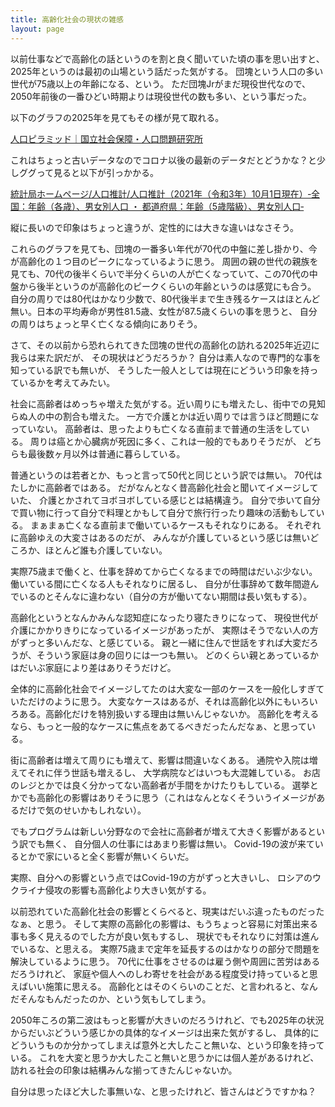 ```yaml
---
title: 高齢化社会の現状の雑感
layout: page
---
```

以前仕事などで高齢化の話というのを割と良く聞いていた頃の事を思い出すと、2025年というのは最初の山場という話だった気がする。
団塊という人口の多い世代が75歳以上の年齢になる、という。
ただ団塊Jrがまだ現役世代なので、2050年前後の一番ひどい時期よりは現役世代の数も多い、という事だった。

以下のグラフの2025年を見てもその様が見て取れる。

[人口ピラミッド｜国立社会保障・人口問題研究所](https://www.ipss.go.jp/site-ad/TopPageData/PopPyramid2017_J.html)

これはちょっと古いデータなのでコロナ以後の最新のデータだとどうかな？と少しググって見ると以下が引っかかる。

[統計局ホームページ/人口推計/人口推計（2021年（令和3年）10月1日現在）‐全国：年齢（各歳）、男女別人口 ・ 都道府県：年齢（5歳階級）、男女別人口‐](https://www.stat.go.jp/data/jinsui/2021np/index.html)

縦に長いので印象はちょっと違うが、定性的には大きな違いはなさそう。

これらのグラフを見ても、団塊の一番多い年代が70代の中盤に差し掛かり、今が高齢化の１つ目のピークになっているように思う。
周囲の親の世代の親族を見ても、70代の後半くらいで半分くらいの人が亡くなっていて、この70代の中盤から後半というのが高齢化のピークくらいの年齢というのは感覚にも合う。
自分の周りでは80代はかなり少数で、80代後半まで生き残るケースはほとんど無い。日本の平均寿命が男性81.5歳、女性が87.5歳くらいの事を思うと、
自分の周りはちょっと早く亡くなる傾向にありそう。

さて、その以前から恐れられてきた団塊の世代の高齢化の訪れる2025年近辺に我らは来た訳だが、
その現状はどうだろうか？
自分は素人なので専門的な事を知っている訳でも無いが、
そうした一般人としては現在にどういう印象を持っているかを考えてみたい。

社会に高齢者はめっちゃ増えた気がする。近い周りにも増えたし、街中での見知らぬ人の中の割合も増えた。
一方で介護とかは近い周りでは言うほど問題になっていない。
高齢者は、思ったよりも亡くなる直前まで普通の生活をしている。
周りは癌とか心臓病が死因に多く、これは一般的でもありそうだが、
どちらも最後数ヶ月以外は普通に暮らしている。

普通というのは若者とか、もっと言って50代と同じという訳では無い。
70代はたしかに高齢者ではある。
だがなんとなく昔高齢化社会と聞いてイメージしていた、
介護とかされてヨボヨボしている感じとは結構違う。
自分で歩いて自分で買い物に行って自分で料理とかもして自分で旅行行ったり趣味の活動もしている。
まぁまぁ亡くなる直前まで働いているケースもそれなりにある。
それぞれに高齢ゆえの大変さはあるのだが、
みんなが介護しているという感じは無いどころか、ほとんど誰も介護していない。

実際75歳まで働くと、仕事を辞めてから亡くなるまでの時間はだいぶ少ない。
働いている間に亡くなる人もそれなりに居るし、
自分が仕事辞めて数年間遊んでいるのとそんなに違わない（自分の方が働いてない期間は長い気もする）。

高齢化というとなんかみんな認知症になったり寝たきりになって、
現役世代が介護にかかりきりになっているイメージがあったが、
実際はそうでない人の方がずっと多いんだな、と感じている。
親と一緒に住んで世話をすれば大変だろうが、そういう家庭は身の回りには一つも無い。
どのくらい親とあっているかはだいぶ家庭により差はありそうだけど。

全体的に高齢化社会でイメージしてたのは大変な一部のケースを一般化しすぎていただけのように思う。
大変なケースはあるが、それは高齢化以外にもいろいろある。高齢化だけを特別扱いする理由は無いんじゃないか。
高齢化を考えるなら、もっと一般的なケースに焦点をあてるべきだったんだなぁ、と思っている。

街に高齢者は増えて周りにも増えて、影響は間違いなくある。
通院や入院は増えてそれに伴う世話も増えるし、
大学病院などはいつも大混雑している。
お店のレジとかでは良く分かってない高齢者が手間をかけたりもしている。
選挙とかでも高齢化の影響はありそうに思う（これはなんとなくそういうイメージがあるだけで気のせいかもしれない）。

でもプログラムは新しい分野なので会社に高齢者が増えて大きく影響があるという訳でも無く、
自分個人の仕事にはあまり影響は無い。
Covid-19の波が来ているとかで家にいると全く影響が無いくらいだ。

実際、自分への影響という点ではCovid-19の方がずっと大きいし、
ロシアのウクライナ侵攻の影響も高齢化より大きい気がする。

以前恐れていた高齢化社会の影響とくらべると、現実はだいぶ違ったものだったなぁ、と思う。
そして実際の高齢化の影響は、もうちょっと容易に対策出来る事も多く見えるのでした方が良い気もするし、
現状でもそれなりに対策は進んでいるな、と思える。
実際75歳まで定年を延長するのはかなりの部分で問題を解決しているように思う。
70代に仕事をさせるのは雇う側や周囲に苦労はあるだろうけれど、
家庭や個人へのしわ寄せを社会がある程度受け持っていると思えばいい施策に思える。
高齢化とはそのくらいのことだ、と言われると、なんだそんなもんだったのか、という気もしてしまう。

2050年ころの第二波はもっと影響が大きいのだろうけれど、でも2025年の状況からだいぶどういう感じかの具体的なイメージは出来た気がするし、
具体的にどういうものか分かってしまえば意外と大したこと無いな、という印象を持っている。
これを大変と思うか大したこと無いと思うかには個人差があるけれど、訪れる社会の印象は結構みんな揃ってきたんじゃないか。

自分は思ったほど大した事無いな、と思ったけれど、皆さんはどうですかね？